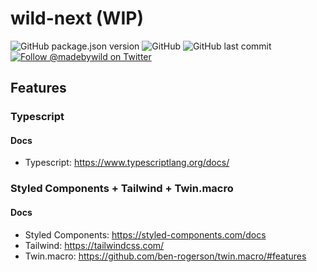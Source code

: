 # wild-next (WIP)

<p>
  <img alt="GitHub package.json version" src="https://img.shields.io/github/package-json/v/madebywild/wild-next?color=%231da1f2">
  <img alt="GitHub" src="https://img.shields.io/github/license/madebywild/wild-next?color=%231da1f2">
  <img alt="GitHub last commit" src="https://img.shields.io/github/last-commit/madebywild/wild-next?color=%231da1f2">
  <a aria-label="Follow @madebywild on Twitter" href="https://twitter.com/madebywild">
    <img alt="Follow @madebywild on Twitter" src="https://img.shields.io/twitter/follow/madebywild?color=%231da1f2&logo=twitter">
  </a>
</p>

## Features

### Typescript

#### Docs

- Typescript: https://www.typescriptlang.org/docs/

### Styled Components + Tailwind + Twin.macro

#### Docs

- Styled Components: https://styled-components.com/docs
- Tailwind: https://tailwindcss.com/
- Twin.macro: https://github.com/ben-rogerson/twin.macro/#features
